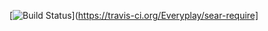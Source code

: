 
[![Build Status](https://travis-ci.org/Everyplay/sear-require.svg)](https://travis-ci.org/Everyplay/sear-require]
